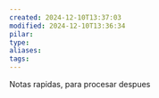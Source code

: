 ```yaml
---
created: 2024-12-10T13:37:03
modified: 2024-12-10T13:36:34
pilar: 
type: 
aliases: 
tags:
---
```

Notas rapidas, para procesar despues
